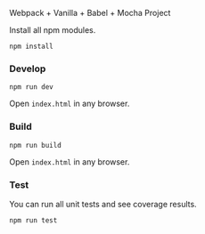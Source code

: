 Webpack + Vanilla + Babel + Mocha Project

Install all npm modules.

`npm install`

### Develop

`npm run dev`

Open `index.html` in any browser.

### Build

`npm run build`

Open `index.html` in any browser.

### Test

You can run all unit tests and see coverage results.

`npm run test`
